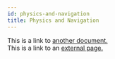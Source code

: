 ```yaml
---
id: physics-and-navigation
title: Physics and Navigation
---
```


This is a link to [another document.](doc3.md)  
This is a link to an [external page.](http://www.example.com)
